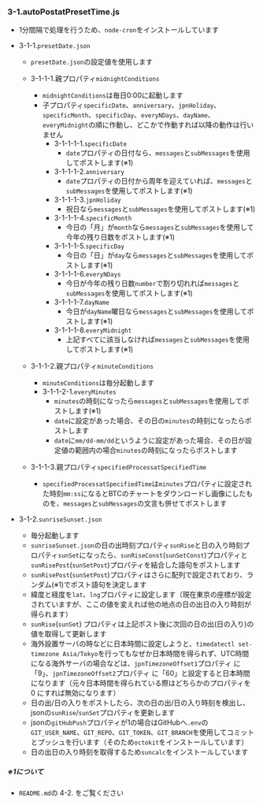 ### 3-1.autoPostatPresetTime.js
- 1分間隔で処理を行うため、`node-cron`をインストールしています
- 3-1-1.`presetDate.json`
  - `presetDate.json`の設定値を使用します
  - 3-1-1-1.親プロパティ`midnightConditions`
    - `midnightConditions`は毎日0:00に起動します
    - 子プロパティ`specificDate`、`anniversary`、`jpnHoliday`、`specificMonth`、`specificDay`、`everyNDays`、`dayName`、`everyMidnight`の順に作動し、どこかで作動すれば以降の動作は行いません
      - 3-1-1-1-1.`specificDate`
        - `date`プロパティの日付なら、`messages`と`subMessages`を使用してポストします(※1)
      - 3-1-1-1-2.`anniversary`
        - `date`プロパティの日付から周年を迎えていれば、`messages`と`subMessages`を使用してポストします(※1)   
      - 3-1-1-1-3.`jpnHoliday`
        - 祝日なら`messages`と`subMessages`を使用してポストします(※1)
      - 3-1-1-1-4.`specificMonth`
        - 今日の「月」が`month`なら`messages`と`subMessages`を使用して今年の残り日数をポストします(※1)
      - 3-1-1-1-5.`specificDay`
        - 今日の「日」が`day`なら`messages`と`subMessages`を使用してポストします(※1)
      - 3-1-1-1-6.`everyNDays`
        - 今日が今年の残り日数`number`で割り切れれば`messages`と`subMessages`を使用してポストします(※1)
      - 3-1-1-1-7.`dayName`
        - 今日が`dayName`曜日なら`messages`と`subMessages`を使用してポストします(※1)
      - 3-1-1-1-8.`everyMidnight`
        - 上記すべてに該当しなければ`messages`と`subMessages`を使用してポストします(※1)
  
  - 3-1-1-2.親プロパティ`minuteConditions`
    - `minuteConditions`は毎分起動します
    - 3-1-1-2-1.`everyMinutes`
      - `minutes`の時刻になったら`messages`と`subMessages`を使用してポストします(※1)
      - `date`に設定があった場合、その日の`minutes`の時刻になったらポストします
      - `date`に`mm/dd-mm/dd`というように設定があった場合、その日が設定値の範囲内の場合`minutes`の時刻になったらポストします

  - 3-1-1-3.親プロパティ`specifiedProcessatSpecifiedTime`
    - `specifiedProcessatSpecifiedTime`は`minutes`プロパティに設定された時刻`mm:ss`になるとBTCのチャートをダウンロードし画像にしたものを、`messages`と`subMessages`の文言も併せてポストします
   

- 3-1-2.`sunriseSunset.json`
  - 毎分起動します
  - `sunriseSunset.json`の日の出時刻プロパティ`sunRise`と日の入り時刻プロパティ`sunSet`になったら、`sunRiseConst`(`sunSetConst`)プロパティと`sunRisePost`(`sunSetPost`)プロパティを結合した語句をポストします
  - `sunRisePost`(`sunSetPost`)プロパティはさらに配列で設定されており、ランダム(※1)でポスト語句を決定します
  - 緯度と経度を`lat`、`lng`プロパティに設定します（現在東京の座標が設定されていますが、ここの値を変えれば他の地点の日の出日の入り時刻が得られます）
  - `sunRise`(`sunSet`) プロパティは上記ポスト後に次回の日の出(日の入り)の値を取得して更新します
  - 海外設置サーバの時などに日本時間に設定しようと、`timedatectl set-timezone Asia/Tokyo`を行ってもなぜか日本時間を得られず、UTC時間になる海外サーバの場合などは、`jpnTimezoneOffset1`プロパティ に「9」、`jpnTimezoneOffset2`プロパティ に「60」と設定すると日本時間になります（元々日本時間を得られている際はどちらかのプロパティを 0 にすれば無効になります）
  - 日の出/日の入りをポストしたら、次の日の出/日の入り時刻を検出し、jsonの`sunRise`/`sunSet`プロパティを更新します
  - jsonの`gitHubPush`プロパティが1の場合はGitHubへ`.env`の`GIT_USER_NAME`、`GIT_REPO`、`GIT_TOKEN`、`GIT_BRANCH`を使用してコミットとプッシュを行います（そのため`octokit`をインストールしています）
  - 日の出日の入り時刻を取得するため`suncalc`をインストールしています

##### ※1について
- `README.md`の 4-2. をご覧ください
